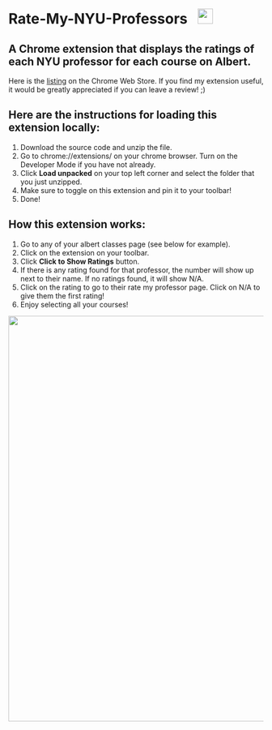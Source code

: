  # Rate-My-NYU-Professors  &nbsp;  <img src="https://github.com/fyk211/Rate-My-NYU-Professor/blob/main/images/nyu_logo-48.png?raw=true" height=30px>  

## A Chrome extension that displays the ratings of each NYU professor for each course on Albert. 

Here is the [listing](https://chrome.google.com/webstore/detail/rate-my-nyu-professors/mhgjkecddklmbnllifdpkhcnhfpkjfji?hl=en&authuser=2) on the Chrome Web Store. If you find my extension useful, it would be greatly appreciated if you can leave a review! ;)


## Here are the instructions for loading this extension locally: 
1. Download the source code and unzip the file. 
2. Go to chrome://extensions/ on your chrome browser. Turn on the Developer Mode if you have not already.
3. Click __Load unpacked__ on your top left corner and select the folder that you just unzipped. 
4. Make sure to toggle on this extension and pin it to your toolbar! 
5. Done!

## How this extension works: 
1. Go to any of your albert classes page (see below for example).
2. Click on the extension on your toolbar. 
3. Click __Click to Show Ratings__ button.
4. If there is any rating found for that professor, the number will show up next to their name. If no ratings found, it will show N/A. 
5. Click on the rating to go to their rate my professor page. Click on N/A to give them the first rating!
6. Enjoy selecting all your courses! 

<p align="center">
  <img src="https://github.com/fyk211/Rate-My-NYU-Professor/blob/main/images_for_github/example.png?raw=true" height=800px>
</p>
